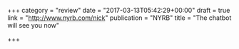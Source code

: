 +++
category = "review"
date = "2017-03-13T05:42:29+00:00"
draft = true
link = "http://www.nyrb.com/nick"
publication = "NYRB"
title = "The chatbot will see you now"

+++

